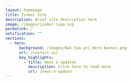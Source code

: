 ```yaml
---
layout: homepage
title: Isomer Site
description: Brief site description here
image: /images/isomer-logo.svg
permalink: /
notification: ""
sections:
  - hero:
      background: /images/Nan hua pri_Hero banner.png
      url: /contact-us/
      key_highlights:
        - title: News & updates
          description: Click here to read more
          url: /news-n-update
---
```

